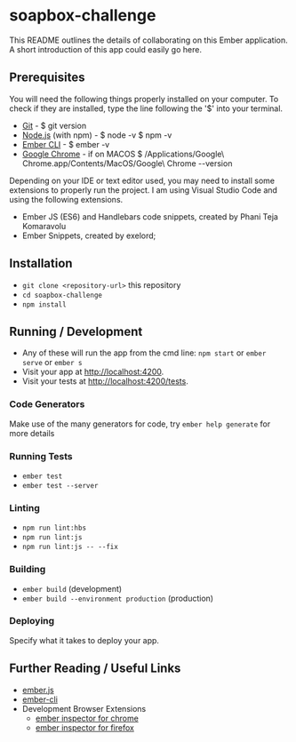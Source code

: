 # soapbox-challenge

This README outlines the details of collaborating on this Ember application.
A short introduction of this app could easily go here.

## Prerequisites

You will need the following things properly installed on your computer. To check if they are installed, type the line following the '$' into your terminal.

* [Git](https://git-scm.com/) - $ git version
* [Node.js](https://nodejs.org/) (with npm) - $ node -v   $ npm -v
* [Ember CLI](https://ember-cli.com/) - $ ember -v
* [Google Chrome](https://google.com/chrome/) - if on MACOS $ /Applications/Google\ Chrome.app/Contents/MacOS/Google\ Chrome --version

Depending on your IDE or text editor used, you may need to install some extensions to properly run the project. I am using Visual Studio Code and using the following extensions. 

* Ember JS (ES6) and Handlebars code snippets, created by Phani Teja Komaravolu
* Ember Snippets, created by exelord;

## Installation

* `git clone <repository-url>` this repository
* `cd soapbox-challenge`
* `npm install`

## Running / Development

* Any of these will run the app from the cmd line: `npm start` or `ember serve` or `ember s`
* Visit your app at [http://localhost:4200](http://localhost:4200).
* Visit your tests at [http://localhost:4200/tests](http://localhost:4200/tests).

### Code Generators

Make use of the many generators for code, try `ember help generate` for more details

### Running Tests

* `ember test`
* `ember test --server`

### Linting

* `npm run lint:hbs`
* `npm run lint:js`
* `npm run lint:js -- --fix`

### Building

* `ember build` (development)
* `ember build --environment production` (production)

### Deploying

Specify what it takes to deploy your app.

## Further Reading / Useful Links

* [ember.js](https://emberjs.com/)
* [ember-cli](https://ember-cli.com/)
* Development Browser Extensions
  * [ember inspector for chrome](https://chrome.google.com/webstore/detail/ember-inspector/bmdblncegkenkacieihfhpjfppoconhi)
  * [ember inspector for firefox](https://addons.mozilla.org/en-US/firefox/addon/ember-inspector/)
